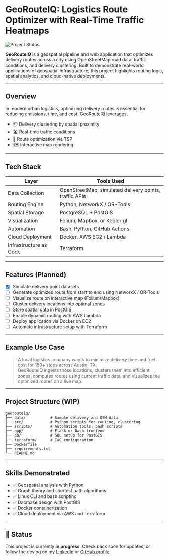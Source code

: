 # **GeoRouteIQ: Logistics Route Optimizer with Real-Time Traffic Heatmaps**

![Project Status](https://img.shields.io/badge/status-in--progress-yellow.svg)

**GeoRouteIQ** is a geospatial pipeline and web application that optimizes delivery routes across a city using OpenStreetMap road data, traffic conditions, and delivery clustering. Built to demonstrate real-world applications of geospatial infrastructure, this project highlights routing logic, spatial analytics, and cloud-native deployments.

---

## Overview

In modern urban logistics, optimizing delivery routes is essential for reducing emissions, time, and cost. GeoRouteIQ leverages:
- 📦 Delivery clustering by spatial proximity
- 🛣️ Real-time traffic conditions
- 🔄 Route optimization via TSP
- 🗺️ Interactive map rendering

---

## Tech Stack

| Layer | Tools Used |
|-------|------------|
| Data Collection | OpenStreetMap, simulated delivery points, traffic APIs |
| Routing Engine | Python, NetworkX / OR-Tools |
| Spatial Storage | PostgreSQL + PostGIS |
| Visualization | Folium, Mapbox, or Kepler.gl |
| Automation | Bash, Python, GitHub Actions |
| Cloud Deployment | Docker, AWS EC2 / Lambda |
| Infrastructure as Code | Terraform |

---

## Features (Planned)

- [x] Simulate delivery point datasets  
- [ ] Generate optimized route from start to end using NetworkX / OR-Tools  
- [ ] Visualize route on interactive map (Folium/Mapbox)  
- [ ] Cluster delivery locations into optimal zones  
- [ ] Store spatial data in PostGIS  
- [ ] Enable dynamic routing with AWS Lambda  
- [ ] Deploy application via Docker on EC2  
- [ ] Automate infrastructure setup with Terraform  

---

## Example Use Case

> A local logistics company wants to minimize delivery time and fuel cost for 150+ stops across Austin, TX.  
GeoRouteIQ ingests those locations, clusters them into efficient zones, computes routes using current traffic data, and visualizes the optimized routes on a live map.

---

## Project Structure (WIP)

```
georouteiq/
├── data/           # Sample delivery and OSM data
├── src/            # Python scripts for routing, clustering
├── scripts/        # Automation tools, bash scripts
├── app/            # Flask or Dash frontend
├── db/             # SQL setup for PostGIS
├── terraform/      # IaC configuration
├── Dockerfile
├── requirements.txt
└── README.md
```

---

## Skills Demonstrated

- ✅ Geospatial analysis with Python
- ✅ Graph theory and shortest path algorithms
- ✅ Linux CLI and bash scripting
- ✅ Database design with PostGIS
- ✅ Docker containerization
- ✅ Cloud deployment via AWS and Terraform

---

## 🚧 Status

This project is currently **in progress**. Check back soon for updates, or follow the devlog on my [LinkedIn](https://www.linkedin.com/in/tigrismendez/) or [GitHub profile](https://github.com/uploadtigris).
